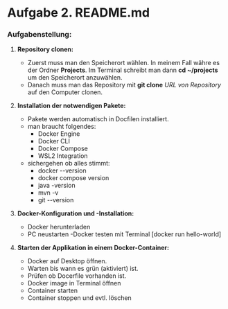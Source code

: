# Aufgabe 2. README.md


### **Aufgabenstellung:**

1. **Repository clonen:**
   - Zuerst muss man den Speicherort wählen. In meinem Fall währe es der Ordner **Projects**. Im Terminal schreibt man dann 
   **cd ~/projects** um den Speicherort anzuwählen.
   - Danach muss man das Repository mit **git clone** *URL von Repository* auf den Computer clonen. 

2. **Installation der notwendigen Pakete:**
   - Pakete werden automatisch in Docfilen installiert. 
   - man braucht folgendes:
     - Docker Engine
     - Docker CLI 
     - Docker Compose
     - WSL2 Integration
   - sichergehen ob alles stimmt:
      - docker --version
      - docker compose version
      - java -version
      - mvn -v
      - git --version


3. **Docker-Konfiguration und -Installation:**
   - Docker herunterladen
   - PC neustarten
   -Docker testen mit Terminal [docker run hello-world]


4. **Starten der Applikation in einem Docker-Container:**
   - Docker auf Desktop öffnen.
   - Warten bis wann es grün (aktiviert) ist.
   - Prüfen ob Docerfile vorhanden ist. 
   - Docker image in Terminal öffnen
   - Container starten
   - Container stoppen und evtl. löschen